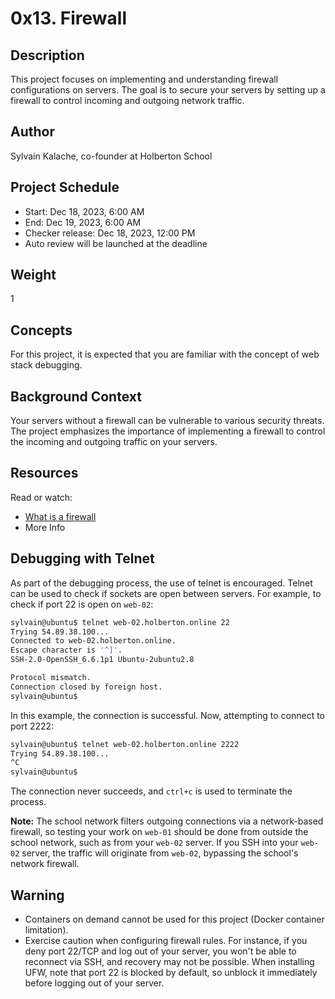 # 0x13. Firewall

## Description
This project focuses on implementing and understanding firewall configurations on servers. The goal is to secure your servers by setting up a firewall to control incoming and outgoing network traffic.

## Author
Sylvain Kalache, co-founder at Holberton School

## Project Schedule
- Start: Dec 18, 2023, 6:00 AM
- End: Dec 19, 2023, 6:00 AM
- Checker release: Dec 18, 2023, 12:00 PM
- Auto review will be launched at the deadline

## Weight
1

## Concepts
For this project, it is expected that you are familiar with the concept of web stack debugging.

## Background Context
Your servers without a firewall can be vulnerable to various security threats. The project emphasizes the importance of implementing a firewall to control the incoming and outgoing traffic on your servers.

## Resources
Read or watch:
- [What is a firewall](#)
- More Info

## Debugging with Telnet
As part of the debugging process, the use of telnet is encouraged. Telnet can be used to check if sockets are open between servers. For example, to check if port 22 is open on `web-02`:

```bash
sylvain@ubuntu$ telnet web-02.holberton.online 22
Trying 54.89.38.100...
Connected to web-02.holberton.online.
Escape character is '^]'.
SSH-2.0-OpenSSH_6.6.1p1 Ubuntu-2ubuntu2.8

Protocol mismatch.
Connection closed by foreign host.
sylvain@ubuntu$
```

In this example, the connection is successful. Now, attempting to connect to port 2222:

```bash
sylvain@ubuntu$ telnet web-02.holberton.online 2222
Trying 54.89.38.100...
^C
sylvain@ubuntu$
```

The connection never succeeds, and `ctrl+c` is used to terminate the process.

**Note:** The school network filters outgoing connections via a network-based firewall, so testing your work on `web-01` should be done from outside the school network, such as from your `web-02` server. If you SSH into your `web-02` server, the traffic will originate from `web-02`, bypassing the school's network firewall.

## Warning
- Containers on demand cannot be used for this project (Docker container limitation).
- Exercise caution when configuring firewall rules. For instance, if you deny port 22/TCP and log out of your server, you won't be able to reconnect via SSH, and recovery may not be possible. When installing UFW, note that port 22 is blocked by default, so unblock it immediately before logging out of your server.
